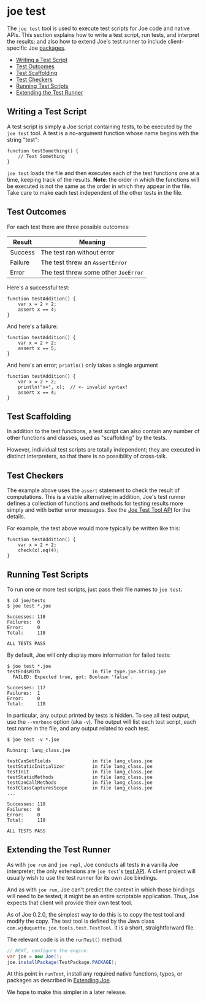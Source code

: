 # joe test

The `joe test` tool is used to execute test scripts for Joe code and
native APIs. This section explains how to write a test script,
run tests, and interpret the results; and also how to extend Joe's
test runner to include client-specific Joe 
[packages](extending/packages.md).

- [Writing a Test Script](#writing-a-test-script)
- [Test Outcomes](#test-outcomes)
- [Test Scaffolding](#test-scaffolding)
- [Test Checkers](#test-checkers)
- [Running Test Scripts](#running-test-scripts)
- [Extending the Test Runner](#extending-the-test-runner)

## Writing a Test Script

A test script is simply a Joe script containing tests, to be executed by
the `joe test` tool.  A test is a no-argument function whose name
begins with the string "test":

```joe
function testSomething() {
    // Test Something
}
```

`joe test` loads the file and then executes each of the test functions
one at a time, keeping track of the results.  **Note**: the order in which
the functions will be executed is not the same as the order in which
they appear in the file.  Take care to make each test independent of 
the other tests in the file.

## Test Outcomes

For each test there are three possible outcomes:

| Result  | Meaning                              |
|---------|--------------------------------------|
| Success | The test ran without error           |
| Failure | The test threw an `AssertError`      |
| Error   | The test threw some other `JoeError` |

Here's a successful test:

```joe
function testAddition() {
    var x = 2 + 2;
    assert x == 4;
}
```

And here's a failure:

```joe
function testAddition() {
    var x = 2 + 2;
    assert x == 5;
}
```

And here's an error; `println()` only takes a single argument

```joe
function testAddition() {
    var x = 2 + 2;
    println("x=", x);  // <- invalid syntax!
    assert x == 4;
}
```

## Test Scaffolding

In addition to the test functions, a test script can also contain any number
of other functions and classes, used as "scaffolding" by the tests.

However, individual test scripts are totally independent; they are executed
in distinct interpreters, so that there is no possibility of cross-talk.

## Test Checkers

The example above uses the `assert` statement to check the result of 
computations.  This is a viable alternative; in addition, Joe's 
test runner defines a collection of functions and methods for testing 
results more simply and with better error messages.  See the 
[Joe Test Tool API](library/pkg.joe.test.md) for the details.

For example, the test above would more typically be written like this:

```joe
function testAddition() {
    var x = 2 + 2;
    check(x).eq(4);
}
```

## Running Test Scripts

To run one or more test scripts, just pass their file names to `joe test`:

```shell
$ cd joe/tests
$ joe test *.joe

Successes: 118
Failures:  0
Error:     0
Total:     118

ALL TESTS PASS
```

By default, Joe will only display more information for failed tests:

```shell
$ joe test *.joe
testEndsWith                   in file type.joe.String.joe
  FAILED: Expected true, got: Boolean 'false'.

Successes: 117
Failures:  1
Error:     0
Total:     118
```

In particular, any output printed by tests is hidden.  To see all test
output, use the `--verbose` option (aka `-v`).  The output will list
each test script, each test name in the file, and any output related
to each test.

```shell
$ joe test -v *.joe

Running: lang_class.joe

testCanSetFields               in file lang_class.joe
testStaticInitializer          in file lang_class.joe
testInit                       in file lang_class.joe
testStaticMethods              in file lang_class.joe
testCanCallMethods             in file lang_class.joe
testClassCapturesScope         in file lang_class.joe
...

Successes: 118
Failures:  0
Error:     0
Total:     118

ALL TESTS PASS
```

## Extending the Test Runner

As with `joe run` and `joe repl`, Joe conducts all tests in a vanilla Joe
interpreter; the only extensions are `joe test`'s 
[test API](library/pkg.joe.test.md).  A client project will usually wish to use 
the test runner for its own Joe bindings.

And as with `joe run`, Joe can't predict the context in which those bindings
will need to be tested; it might be an entire scriptable application.  Thus,
Joe expects that client will provide their own test tool.

As of Joe 0.2.0, the simplest way to do this is to copy the test tool and
modify the copy.  The test tool is defined by the Java class
`com.wjduquette.joe.tools.test.TestTool`.  It is a short, straightforward
file.

The relevant code is in the `runTest()` method:

```java
// NEXT, configure the engine.
var joe = new Joe();
joe.installPackage(TestPackage.PACKAGE);
```

At this point in `runTest`, install any required native functions, types,
or packages as described in [Extending Joe](extending/extending.md).

We hope to make this simpler in a later release.